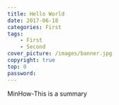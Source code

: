 ```yaml
---
title: Hello World
date: 2017-06-18
categories: First
tags:
    - First
    - Second
cover_picture: /images/banner.jpg
copyright: true
top: 0
password:
---
```

 MinHow-This is a summary
<!-- more -->
